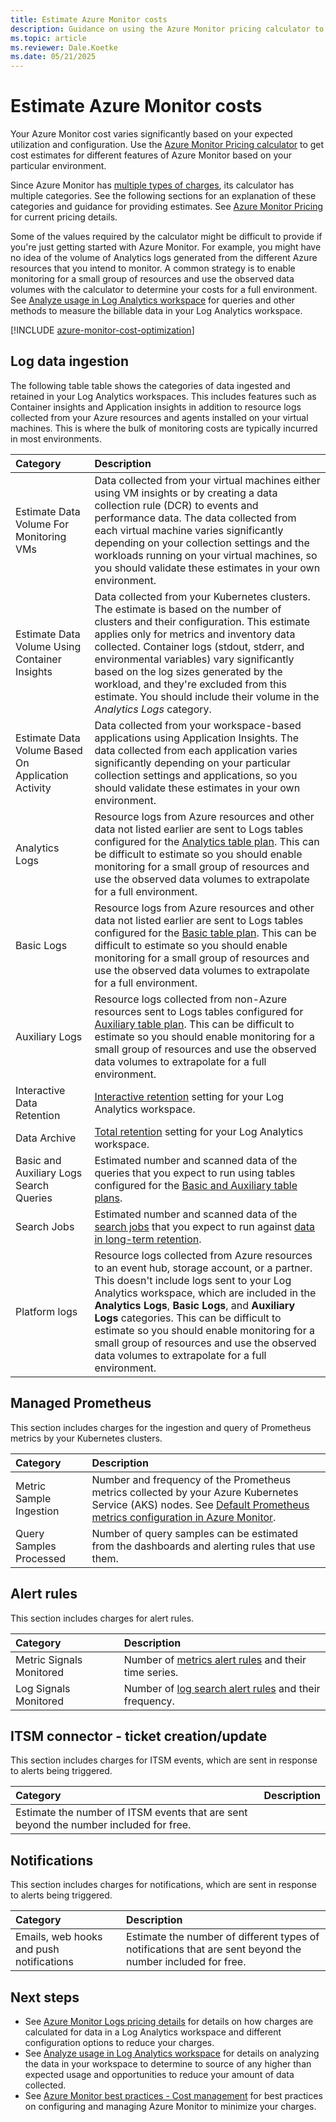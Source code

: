 ```yaml
---
title: Estimate Azure Monitor costs
description: Guidance on using the Azure Monitor pricing calculator to estimate Azure Monitor billable usage.
ms.topic: article
ms.reviewer: Dale.Koetke
ms.date: 05/21/2025
---
```


# Estimate Azure Monitor costs

Your Azure Monitor cost varies significantly based on your expected utilization and configuration. Use the [Azure Monitor Pricing calculator](https://azure.microsoft.com/pricing/calculator/?service=monitor) to get cost estimates for different features of Azure Monitor based on your particular environment.

Since Azure Monitor has [multiple types of charges](cost-usage.md#pricing-model), its calculator has multiple categories. See the following sections for an explanation of these categories and guidance for providing estimates. See [Azure Monitor Pricing](https://azure.microsoft.com/pricing/details/monitor/) for current pricing details.

Some of the values required by the calculator might be difficult to provide if you're just getting started with Azure Monitor. For example, you might have no idea of the volume of Analytics logs generated from the different Azure resources that you intend to monitor. A common strategy is to enable monitoring for a small group of resources and use the observed data volumes with the calculator to determine your costs for a full environment. See [Analyze usage in Log Analytics workspace](../logs/analyze-usage.md) for queries and other methods to measure the billable data in your Log Analytics workspace.

[!INCLUDE [azure-monitor-cost-optimization](includes/azure-monitor-cost-optimization.md)]

## Log data ingestion

The following table table shows the categories of data ingested and retained in your Log Analytics workspaces. This includes features such as Container insights and Application insights in addition to resource logs collected from your Azure resources and agents installed on your virtual machines. This is where the bulk of monitoring costs are typically incurred in most environments.

| Category | Description |
|:---------|:------------|
| Estimate Data Volume For Monitoring VMs | Data collected from your virtual machines either using VM insights or by creating a data collection rule (DCR) to events and performance data. The data collected from each virtual machine varies significantly depending on your collection settings and the workloads running on your virtual machines, so you should validate these estimates in your own environment. |
| Estimate Data Volume Using Container Insights | Data collected from your Kubernetes clusters. The estimate is based on the number of clusters and their configuration. This estimate applies only for metrics and inventory data collected. Container logs (stdout, stderr, and environmental variables) vary significantly based on the log sizes generated by the workload, and they're excluded from this estimate. You should include their volume in the *Analytics Logs* category. |
| Estimate Data Volume Based On Application Activity | Data collected from your workspace-based applications using Application Insights. The data collected from each application varies significantly depending on your particular collection settings and applications, so you should validate these estimates in your own environment. |
| Analytics Logs | Resource logs from Azure resources and other data not listed earlier are sent to Logs tables configured for the [Analytics table plan](../logs/data-platform-logs.md#table-plans). This can be difficult to estimate so you should enable monitoring for a small group of resources and use the observed data volumes to extrapolate for a full environment. |
| Basic Logs | Resource logs from Azure resources and other data not listed earlier are sent to Logs tables configured for the [Basic table plan](../logs/data-platform-logs.md#table-plans). This can be difficult to estimate so you should enable monitoring for a small group of resources and use the observed data volumes to extrapolate for a full environment. |
| Auxiliary Logs | Resource logs collected from non-Azure resources sent to Logs tables configured for [Auxiliary table plan](../logs/logs-table-plans.md). This can be difficult to estimate so you should enable monitoring for a small group of resources and use the observed data volumes to extrapolate for a full environment. |
| Interactive Data Retention | [Interactive retention](../logs/data-retention-configure.md) setting for your Log Analytics workspace. |
| Data Archive | [Total retention](../logs/data-retention-configure.md) setting for your Log Analytics workspace. |
| Basic and Auxiliary Logs Search Queries | Estimated number and scanned data of the queries that you expect to run using tables configured for the [Basic and Auxiliary table plans](../logs/data-platform-logs.md#table-plans). |
| Search Jobs | Estimated number and scanned data of the [search jobs](../logs/search-jobs.md) that you expect to run against [data in long-term retention](../logs/data-retention-configure.md). |
| Platform logs | Resource logs collected from Azure resources to an event hub, storage account, or a partner. This doesn't include logs sent to your Log Analytics workspace, which are included in the **Analytics Logs**, **Basic Logs**, and **Auxiliary Logs** categories. This can be difficult to estimate so you should enable monitoring for a small group of resources and use the observed data volumes to extrapolate for a full environment. |

## Managed Prometheus

This section includes charges for the ingestion and query of Prometheus metrics by your Kubernetes clusters.

| Category | Description |
|:---------|:------------|
| Metric Sample Ingestion | Number and frequency of the Prometheus metrics collected by your Azure Kubernetes Service (AKS) nodes. See [Default Prometheus metrics configuration in Azure Monitor](../containers/prometheus-metrics-scrape-default.md). |
| Query Samples Processed | Number of query samples can be estimated from the dashboards and alerting rules that use them. |

## Alert rules

This section includes charges for alert rules.

| Category | Description |
|:---------|:------------|
| Metric Signals Monitored | Number of [metrics alert rules](../alerts/alerts-types.md#metric-alerts) and their time series. | 
| Log Signals Monitored | Number of [log search alert rules](../alerts/alerts-types.md#log-alerts) and their frequency. |

## ITSM connector - ticket creation/update

This section includes charges for ITSM events, which are sent in response to alerts being triggered.

| Category | Description |
|:---------|:------------|
| Estimate the number of ITSM events that are sent beyond the number included for free. | |

## Notifications

This section includes charges for notifications, which are sent in response to alerts being triggered.

| Category | Description |
|:---------|:------------|
| Emails, web hooks and push notifications | Estimate the number of different types of notifications that are sent beyond the number included for free. |

## Next steps

* See [Azure Monitor Logs pricing details](../logs/cost-logs.md) for details on how charges are calculated for data in a Log Analytics workspace and different configuration options to reduce your charges.
* See [Analyze usage in Log Analytics workspace](../logs/analyze-usage.md) for details on analyzing the data in your workspace to determine to source of any higher than expected usage and opportunities to reduce your amount of data collected.
* See [Azure Monitor best practices - Cost management](best-practices-cost.md) for best practices on configuring and managing Azure Monitor to minimize your charges.
